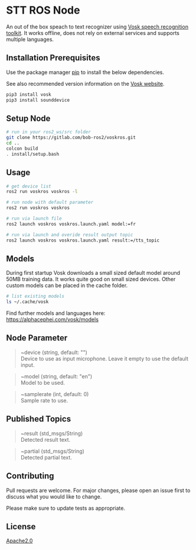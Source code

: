 # STT ROS Node

An out of the box speach to text recognizer using [Vosk speech recognition toolkit](https://alphacephei.com/vosk/).
It works offline, does not rely on external services and supports multiple languages.


## Installation Prerequisites

Use the package manager [pip](https://pip.pypa.io/en/stable/) to install the below dependencies.

See also recommended version information on the [Vosk website](https://alphacephei.com/vosk/).

```bash
pip3 install vosk
pip3 install sounddevice
```

## Setup Node ##

```bash
# run in your ros2_ws/src folder
git clone https://gitlab.com/bob-ros2/voskros.git
cd ..
colcon build
. install/setup.bash
```

## Usage

```bash
# get device list
ros2 run voskros voskros -l

# run node with default parameter
ros2 run voskros voskros

# run via launch file
ros2 launch voskros voskros.launch.yaml model:=fr

# run via launch and overide result output topic
ros2 launch voskros voskros.launch.yaml result:=/tts_topic
```

## Models

During first startup Vosk downloads a small sized default model around 50MB training data. It works quite good on small sized devices. Other custom models can be placed in the cache folder.

```bash
# list existing models
ls ~/.cache/vosk
```

Find further models and languages here: https://alphacephei.com/vosk/models

## Node Parameter

> ~device (string, default: "")\
Device to use as input microphone. Leave it empty to use the default input.

> ~model (string, default: "en")\
Model to be used. 

> ~samplerate (int, default: 0)\
Sample rate to use.

## Published Topics

> ~result (std_msgs/String)\
Detected result text.

> ~partial (std_msgs/String)\
Detected partial text.


## Contributing

Pull requests are welcome. For major changes, please open an issue first
to discuss what you would like to change.

Please make sure to update tests as appropriate.

## License

[Apache2.0](https://www.apache.org/licenses/LICENSE-2.0)